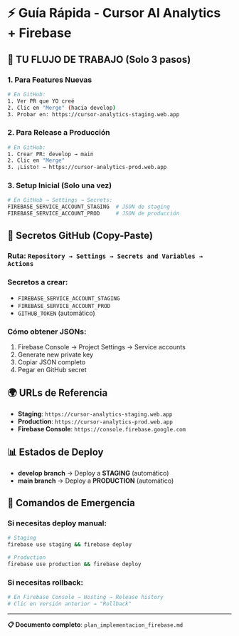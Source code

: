 # ⚡ Guía Rápida - Cursor AI Analytics + Firebase

## 🎯 **TU FLUJO DE TRABAJO (Solo 3 pasos)**

### **1. Para Features Nuevas**
```bash
# En GitHub:
1. Ver PR que YO creé
2. Clic en "Merge" (hacia develop)
3. Probar en: https://cursor-analytics-staging.web.app
```

### **2. Para Release a Producción**
```bash
# En GitHub:
1. Crear PR: develop → main
2. Clic en "Merge"
3. ¡Listo! → https://cursor-analytics-prod.web.app
```

### **3. Setup Inicial (Solo una vez)**
```bash
# En GitHub → Settings → Secrets:
FIREBASE_SERVICE_ACCOUNT_STAGING  # JSON de staging
FIREBASE_SERVICE_ACCOUNT_PROD     # JSON de producción
```

## 🔧 **Secretos GitHub (Copy-Paste)**

### **Ruta**: `Repository → Settings → Secrets and Variables → Actions`

### **Secretos a crear**:
- `FIREBASE_SERVICE_ACCOUNT_STAGING`
- `FIREBASE_SERVICE_ACCOUNT_PROD`
- `GITHUB_TOKEN` (automático)

### **Cómo obtener JSONs**:
1. Firebase Console → Project Settings → Service accounts
2. Generate new private key
3. Copiar JSON completo
4. Pegar en GitHub secret

## 🌍 **URLs de Referencia**

- **Staging**: `https://cursor-analytics-staging.web.app`
- **Production**: `https://cursor-analytics-prod.web.app`
- **Firebase Console**: `https://console.firebase.google.com`

## 📊 **Estados de Deploy**

- **develop branch** → Deploy a **STAGING** (automático)
- **main branch** → Deploy a **PRODUCTION** (automático)

## 🚀 **Comandos de Emergencia**

### **Si necesitas deploy manual**:
```bash
# Staging
firebase use staging && firebase deploy

# Production  
firebase use production && firebase deploy
```

### **Si necesitas rollback**:
```bash
# En Firebase Console → Hosting → Release history
# Clic en versión anterior → "Rollback"
```

---

**📋 Documento completo**: `plan_implementacion_firebase.md`